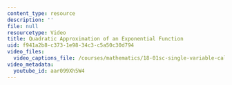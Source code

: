```yaml
---
content_type: resource
description: ''
file: null
resourcetype: Video
title: Quadratic Approximation of an Exponential Function
uid: f941a2b8-c373-1e98-34c3-c5a50c30d794
video_files:
  video_captions_file: /courses/mathematics/18-01sc-single-variable-calculus-fall-2010/unit-2-applications-of-differentiation/part-a-approximation-and-curve-sketching/session-25-introduction-to-quadratic-appoximation/quadratic-approximation-of-an-exponential-function/aar099Xh5W4.vtt
video_metadata:
  youtube_id: aar099Xh5W4
---
```

